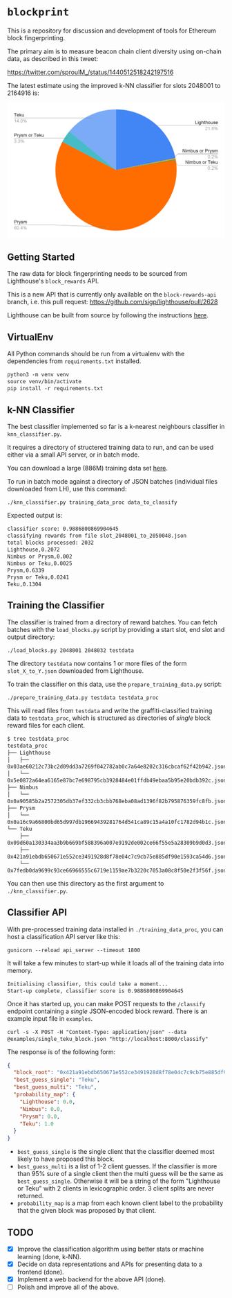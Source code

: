 # `blockprint`

This is a repository for discussion and development of tools for Ethereum block
fingerprinting.

The primary aim is to measure beacon chain client diversity using on-chain
data, as described in this tweet:

https://twitter.com/sproulM_/status/1440512518242197516

The latest estimate using the improved k-NN classifier for slots 2048001 to 2164916 is:

![](imgs/knn_slots_2048001_to_2164916.png)

## Getting Started

The raw data for block fingerprinting needs to be sourced from Lighthouse's `block_rewards` API.

This is a new API that is currently only available on the `block-rewards-api` branch, i.e. this
pull request: https://github.com/sigp/lighthouse/pull/2628

Lighthouse can be built from source by following the instructions [here][lighthouse_src].

[lighthouse_src]: https://lighthouse-book.sigmaprime.io/installation-source.html

## VirtualEnv

All Python commands should be run from a virtualenv with the dependencies from `requirements.txt`
installed.

```
python3 -m venv venv
source venv/bin/activate
pip install -r requirements.txt
```

## k-NN Classifier

The best classifier implemented so far is a k-nearest neighbours classifier in `knn_classifier.py`.

It requires a directory of structered training data to run, and can be used either via a small
API server, or in batch mode.

You can download a large (886M) training data set [here][training_data].

[training_data]: https://drive.google.com/file/d/1FZcaMLghuaPYIqTU98mL7d4KW0EDeN9l

To run in batch mode against a directory of JSON batches (individual files downloaded from LH),
use this command:

```
./knn_classifier.py training_data_proc data_to_classify
```

Expected output is:

```
classifier score: 0.9886800869904645
classifying rewards from file slot_2048001_to_2050048.json
total blocks processed: 2032
Lighthouse,0.2072
Nimbus or Prysm,0.002
Nimbus or Teku,0.0025
Prysm,0.6339
Prysm or Teku,0.0241
Teku,0.1304
```

## Training the Classifier

The classifier is trained from a directory of reward batches. You can fetch batches with the
`load_blocks.py` script by providing a start slot, end slot and output directory:

```
./load_blocks.py 2048001 2048032 testdata
```

The directory `testdata` now contains 1 or more files of the form `slot_X_to_Y.json` downloaded
from Lighthouse.

To train the classifier on this data, use the `prepare_training_data.py` script:

```
./prepare_training_data.py testdata testdata_proc
```

This will read files from `testdata` and write the graffiti-classified training data to
`testdata_proc`, which is structured as directories of _single_ block reward files for each
client.

```
$ tree testdata_proc
testdata_proc
├── Lighthouse
│   ├── 0x03ae60212c73bc2d09dd3a7269f042782ab0c7a64e8202c316cbcaf62f42b942.json
│   └── 0x5e0872a64ea6165e87bc7e698795cb3928484e01ffdb49ebaa5b95e20bdb392c.json
├── Nimbus
│   └── 0x0a90585b2a2572305db37ef332cb3cbb768eba08ad1396f82b795876359fc8fb.json
├── Prysm
│   └── 0x0a16c9a66800bd65d997db19669439281764d541ca89c15a4a10fc1782d94b1c.json
└── Teku
    ├── 0x09d60a130334aa3b9b669bf588396a007e9192de002ce66f55e5a28309b9d0d3.json
    ├── 0x421a91ebdb650671e552ce3491928d8f78e04c7c9cb75e885df90e1593ca54d6.json
    └── 0x7fedb0da9699c93ce66966555c6719e1159ae7b3220c7053a08c8f50e2f3f56f.json
```

You can then use this directory as the first argument to `./knn_classifier.py`.

## Classifier API

With pre-processed training data installed in `./training_data_proc`, you can
host a classification API server like this:

```
gunicorn --reload api_server --timeout 1800
```

It will take a few minutes to start-up while it loads all of the training data into memory.

```
Initialising classifier, this could take a moment...
Start-up complete, classifier score is 0.9886800869904645
```

Once it has started up, you can make POST requests to the `/classify` endpoint containing
a _single_ JSON-encoded block reward. There is an example input file in `examples`.

```
curl -s -X POST -H "Content-Type: application/json" --data @examples/single_teku_block.json "http://localhost:8000/classify"
```

The response is of the following form:

```json
{
  "block_root": "0x421a91ebdb650671e552ce3491928d8f78e04c7c9cb75e885df90e1593ca54d6",
  "best_guess_single": "Teku",
  "best_guess_multi": "Teku",
  "probability_map": {
    "Lighthouse": 0.0,
    "Nimbus": 0.0,
    "Prysm": 0.0,
    "Teku": 1.0
  }
}
```

* `best_guess_single` is the single client that the classifier deemed most likely to have
   proposed this block.
* `best_guess_multi` is a list of 1-2 client guesses. If the classifier is more than 95% sure
   of a single client then the multi guess will be the same as `best_guess_single`. Otherwise
   it will be a string of the form "Lighthouse or Teku" with 2 clients in lexicographic order.
   3 client splits are never returned.
* `probability_map` is a map from each known client label to the probability that the given block
   was proposed by that client.

## TODO

- [x] Improve the classification algorithm using better stats or machine learning (done, k-NN).
- [x] Decide on data representations and APIs for presenting data to a frontend (done).
- [x] Implement a web backend for the above API (done).
- [ ] Polish and improve all of the above.
